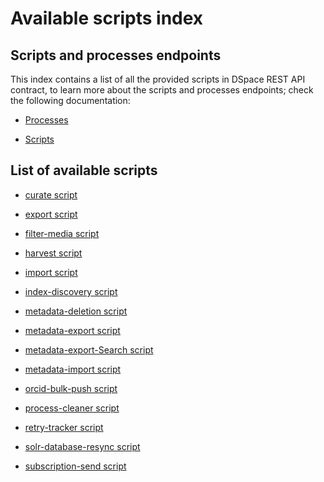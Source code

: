 # Available scripts index

## Scripts and processes endpoints
This index contains a list of all the provided scripts in DSpace REST API contract,
to learn more about the scripts and processes endpoints; check the following documentation: 

* [Processes](../processes-endpoint.md)

* [Scripts](../scripts-endpoint.md)

## List of available scripts

* [curate script](./curate.md)

* [export script](./export.md)

* [filter-media script](./filter-media.md)

* [harvest script](./harvest.md)

* [import script](./import.md)

* [index-discovery script](./index-discovery.md)

* [metadata-deletion script](./metadata-deletion.md)

* [metadata-export script](./metadata-export.md)

* [metadata-export-Search script](./metadata-export-search.md)

* [metadata-import script](./metadata-import.md)

* [orcid-bulk-push script](./orcid-bulk-push.md)

* [process-cleaner script](./process-cleaner.md)

* [retry-tracker script](./retry-tracker.md)

* [solr-database-resync script](./solr-database-resync.md)

* [subscription-send script](./subscription-send.md)

